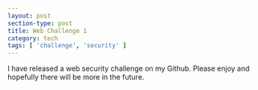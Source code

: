 ```yaml
---
layout: post
section-type: post
title: Web Challenge 1
category: tech
tags: [ 'challenge', 'security' ]
---
```


I have released a web security challenge on my Github. Please enjoy and hopefully there will be more in the future.
